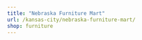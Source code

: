 ```yaml
---
title: "Nebraska Furniture Mart"
url: /kansas-city/nebraska-furniture-mart/
shop: furniture
---
```

